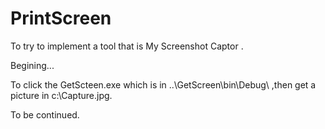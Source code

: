 # PrintScreen

To try to implement a tool that is My Screenshot Captor .

Begining...

To click the GetScteen.exe which is in ..\GetScreen\bin\Debug\ ,then get a picture in c:\\Capture.jpg.

To be continued.
